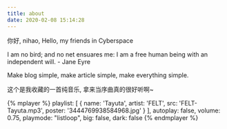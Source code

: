```yaml
---
title: about
date: 2020-02-08 15:14:28
---
```


你好, nihao, Hello, my friends in Cyberspace

I am no bird; and no net ensuares me: I am a free human being with an independent will. - Jane Eyre

Make blog simple, make article simple, make everything simple.

这个是我收藏的一首纯音乐, 拿来当序曲真的很好听啊~

{% mplayer %}
    playlist: [
        {
            name: 'Tayuta',
            artist: 'FELT',
            src: 'FELT-Tayuta.mp3',
            poster: '3444769938584968.jpg'
        }
    ],
    autoplay: false,
    volume: 0.75,
    playmode: "listloop",
    big: false,
    dark: false
{% endmplayer %}
